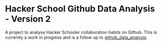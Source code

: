 Hacker School Github Data Analysis - Version 2
==============================================

A project to analyse Hacker Schooler collaboration habits on Github.
This is currently a work in progress and is a follow up to
[github_data_analysis](https://github.com/ncollins/github_data_analysis).
